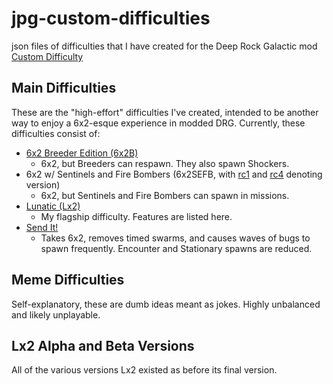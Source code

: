 # jpg-custom-difficulties
json files of difficulties that I have created for the Deep Rock Galactic mod [Custom Difficulty](https://mod.io/g/drg/m/custom-difficulty)

## Main Difficulties
These are the "high-effort" difficulties I've created, intended to be another way to enjoy a 6x2-esque experience in modded DRG.
Currently, these difficulties consist of:
- [6x2 Breeder Edition (6x2B)](https://github.com/pH-JPEG/jpg-custom-difficulties/blob/main/6x2B.json)
  - 6x2, but Breeders can respawn. They also spawn Shockers. 
- 6x2 w/ Sentinels and Fire Bombers (6x2SEFB, with [rc1](https://github.com/pH-JPEG/jpg-custom-difficulties/blob/main/6x2SEFB_rc1.json) and [rc4](https://github.com/pH-JPEG/jpg-custom-difficulties/blob/main/6x2SEFB_rc4.json) denoting version)
  - 6x2, but Sentinels and Fire Bombers can spawn in missions.
- [Lunatic (Lx2)](https://github.com/pH-JPEG/jpg-custom-difficulties/blob/main/Lx2.json)
  - My flagship difficulty. Features are listed here.
- [Send It!](https://github.com/pH-JPEG/jpg-custom-difficulties/blob/main/Send%20It!.json)
  - Takes 6x2, removes timed swarms, and causes waves of bugs to spawn frequently. Encounter and Stationary spawns are reduced. 

## Meme Difficulties
Self-explanatory, these are dumb ideas meant as jokes. Highly unbalanced and likely unplayable.

## Lx2 Alpha and Beta Versions
All of the various versions Lx2 existed as before its final version.
